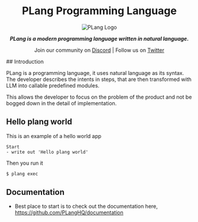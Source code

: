 <center>

# PLang Programming Language

![PLang Logo](https://plang.is/android-chrome-192x192.png)

***PLang is a modern programming language written in natural language.***

Join our community on [Discord](https://discord.gg/A8kYUymsDD) | Follow us on [Twitter](https://twitter.com/planghq)

</center>
## Introduction

PLang is a programming language, it uses natural language as its syntax. The developer describes the intents in steps, that are then transformed with LLM into callable predefined modules.

This allows the developer to focus on the problem of the product and not be bogged down in the detail of implementation.

## Hello plang world

This is an example of a hello world app

```plang
Start
- write out 'Hello plang world'
```

Then you run it
```bash
$ plang exec
```
## Documentation
- Best place to start is to check out the documentation here, https://github.com/PLangHQ/documentation



<!--

**Here are some ideas to get you started:**

🙋‍♀️ A short introduction - what is your organization all about?
🌈 Contribution guidelines - how can the community get involved?
👩‍💻 Useful resources - where can the community find your docs? Is there anything else the community should know?
🍿 Fun facts - what does your team eat for breakfast?
🧙 Remember, you can do mighty things with the power of [Markdown](https://docs.github.com/github/writing-on-github/getting-started-with-writing-and-formatting-on-github/basic-writing-and-formatting-syntax)
-->
